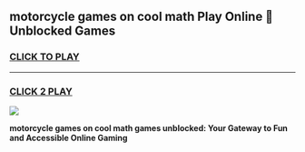 
## motorcycle games on cool math Play Online 👋 Unblocked Games
<h3>
<a href="https://news.freeplayer.one?title=motorcycle_games_on_cool_math&ref=17CMG">CLICK TO PLAY</a></h3>
<hr>

<h3>
<a href="https://news.freeplayer.one?title=motorcycle_games_on_cool_math&ref=17CMG">CLICK 2 PLAY</a>
  
</h3>

<a href="https://news.freeplayer.one?title=motorcycle_games_on_cool_math&ref=17CMG/"><img src="https://clearcache.store/games.png"></a>


**motorcycle games on cool math games unblocked: Your Gateway to Fun and Accessible Online Gaming**
